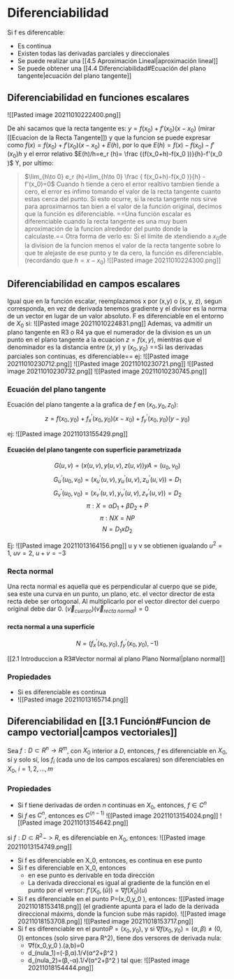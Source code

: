 # Diferenciabilidad
Si f es diferencable:
- Es continua
- Existen todas las derivadas parciales y direccionales
- Se puede realizar una [[4.5 Aproximación Lineal|aproximación lineal]] 
- Se puede obtener una  [[4.4 Diferenciabilidad#Ecuación del plano tangente|ecuación del plano tangente]]
## Diferenciabilidad en funciones escalares
![[Pasted image 20211010222400.png]]

De ahi sacamos que la recta tangente es: $y = f(x_0)+f'(x_0)(x-x_0)$ (mirar [[Ecuacíon de la Recta Tangente]]) y que la funcion se puede expresar como $f(x)= f(x_0)+f'(x_0)(x-x_0)+E(h)$, por lo que $E(h)=f(x)-f(x_0 )-f'(x_0 )h$ y el error relativo $E(h)/h=e_r (h)=   \frac {(f(x_0+h)-f(x_0 ))}{h}-f'(x_0 )$
Y, por ultimo:
>   $\lim_{h\to 0} e_r (h)=\lim_{h\to 0} \frac {   f(x_0+h)-f(x_0 )}{h} - f'(x_0)=0$
Cuando h tiende a cero el error realtivo tambien tiende a cero, el error es infimo tomando el valor de la recta tangente cuanto estas cerca del punto. Si esto ocurre, si la recta tangente nos sirve para aproximarnos tan bien a el valor de la función original, decimos que la función es diferenciable. ==Una función escalar es diferenciable cuando la recta tangente es una muy buen aproximación de la funcion alrededor del punto donde la calculaste.==
Otra forma de verlo es: Si el límite de $x$tendiendo a $x_0$de la division de la funcion menos el valor de la recta tangente sobre lo que te alejaste de ese punto y te da cero, la función es diferenciable.
(recordando que $h = x-x_0$)
![[Pasted image 20211010224300.png]]

## Diferenciabilidad en campos escalares
Igual que en la función escalar, reemplazamos x por (x,y) o (x, y, z), segun corresponda, en vez de derivada tenemos gradiente y el divisor es la norma de un vector en lugar de un valor absoluto.
F es diferenciable en el entorno de $X_0$ si:
![[Pasted image 20211010224831.png]]
Ademas, va admitir un plano tangente en R3 o  R4 ya que el numerador de la division es un un punto en el plano tangente a la ecuacion $z=f(x,y)$, mientras que el denominador es la distancia entre $(x,y)$ y $(x_0, y_0)$
==Si las derivadas parciales son continuas, es diferenciable==
ej: 
![[Pasted image 20211010230712.png]]
![[Pasted image 20211010230721.png]]
![[Pasted image 20211010230732.png]]
![[Pasted image 20211010230745.png]]

### Ecuación del plano tangente
Ecuación del plano tangente a la grafica de $f$ en $(x_0, y_0, z_0)$:
$$z=f(x_0,y_0 )+f_x^′ (x_0,y_0 )(x-x_0 )+f_y^′ (x_0,y_0 )(y-y_0 )$$

ej: ![[Pasted image 20211013155429.png]]

#### Ecuación del plano tangente con superficie parametrizada
$$G(u,v)=(x(u,v),y(u,v),z(u,v)) y A=(u_0,v_0 )$$
$$G_u^′ (u_0,v_0 )=(x_u^′ (u,v),y_u^′ (u,v),z_u^′ (u,v))=D_1$$
$$G_v^′ (u_0,v_0 )=(x_v^′ (u,v),y_v^′ (u,v),z_v^′ (u,v))=D_2$$
$$π: X=α D_1+β D_2+P$$
$$π: N X=N P$$
$$N=D_1  x D_2$$


Ej: 
![[Pasted image 20211013164156.png]]
u y v se obtienen igualando $u^2=1$, $uv=2$, $u+v = -3$



### Recta normal
   
Una recta normal es aquella que es perpendicular al cuerpo que se pide, sea este una curva en un punto, un plano, etc. el vector director de esta recta debe ser ortogonal. Al multiplicarlo por el vector director del cuerpo original debe dar 0.
$(\vec v_{cuerpo})(\vec v_{recta \ normal})=0$
#### recta normal a una superficie
$$N=(f_x^′ (x_0,y_0 ), f_y^′ (x_0,y_0 ), -1)$$

[[2.1 Introduccion a R3#Vector normal al plano Plano Normal|plano normal]]


### Propiedades
- Si es diferenciable es continua
- ![[Pasted image 20211013165714.png]]

## Diferenciabilidad en [[3.1 Función#Funcion de campo vectorial|campos vectoriales]] 
   

Sea $f:D⊂R^n→R^m$, con $X_0$ interior a $D$, entonces, $f$ es diferenciable en $X_0$, sí y solo sí, los $f_i$ (cada uno de los campos escalares) son diferenciables en $X_0$, $i=1, 2,…, m$

### Propiedades
- Si f tiene derivadas de orden $n$ continuas en $X_0$, entonces, $f∈C^n$
- Si $f$ es $C^n$, entonces es $C^(n-1)$
![[Pasted image 20211013154024.png]]
![[Pasted image 20211013154642.png]]

si $f:D \subset R^2->R$, es diferenciable en $X_0$, entonces: 
![[Pasted image 20211013154749.png]]

- Si f es diferenciable en X_0, entonces, es continua en ese punto
- Si f es diferenciable en X_0, entonces
	- en ese punto es derivable en toda dirección
	- La derivada direccional es igual al gradiente de la función en el punto por el versor: $f'(X_0,(\hat u))=∇f(X_0)(u)$
- Si f es diferenciable en el punto P=(x_0,y_0 ), entonces: ![[Pasted image 20211018153418.png]] (el gradiente apunta para el lado de la derivada direccional máxims, donde la funcion sube más rapido). ![[Pasted image 20211018153708.png]] ![[Pasted image 20211018153717.png]]
- Si f es diferenciable en el punto$P=(x_0,y_0 )$, y si $∇f(x_0,y_0 )=(α,β)≠(0,0)$ entonces (solo sirve para R^2), tiene dos versores de derivada nula:
	- ∇f(x_0,y_0 ).(a,b)=0 
	- d_(nula_1)=(-β,α).1/√(α^2+β^2 )
	- d_(nula_2)=(β,-α).1/√(α^2+β^2 )
	tal que: ![[Pasted image 20211018154444.png]]